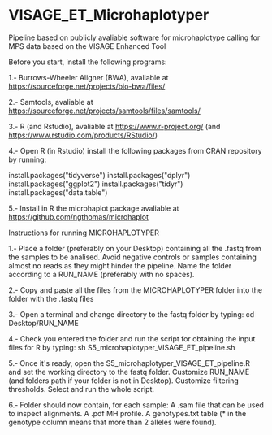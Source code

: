 # VISAGE_ET_Microhaplotyper

Pipeline based on publicly avaliable software for microhaplotype calling for MPS data based on the VISAGE Enhanced Tool




Before you start, install the following programs:

1.- Burrows-Wheeler Aligner (BWA), avaliable at https://sourceforge.net/projects/bio-bwa/files/ 

2.- Samtools, avaliable at https://sourceforge.net/projects/samtools/files/samtools/

3.- R (and Rstudio), avaliable at https://www.r-project.org/ (and https://www.rstudio.com/products/RStudio/)

4.- Open R (in Rstudio) install the following packages from CRAN repository by running:

install.packages("tidyverse")
install.packages("dplyr")
install.packages("ggplot2")
install.packages("tidyr")
install.packages("data.table")

5.- Install in R the microhaplot package avaliable at https://github.com/ngthomas/microhaplot



Instructions for running MICROHAPLOTYPER

1.- Place a folder (preferably on your Desktop) containing all the .fastq from the samples to be analised. 
	Avoid negative controls or samples containing almost no reads as they might hinder the pipeline.
	Name the folder according to a RUN_NAME (preferably with no spaces).

2.- Copy and paste all the files from the MICROHAPLOTYPER folder into the folder with the .fastq files

3.- Open a terminal and change directory to the fastq folder by typing: 
	cd Desktop/RUN_NAME

4.- Check you entered the folder and run the script for obtaining the input files for R by typing:
	sh S5_microhaplotyper_VISAGE_ET_pipeline.sh
	
5.- Once it's ready, open the S5_microhaplotyper_VISAGE_ET_pipeline.R	and set the working directory to the fastq folder.
	Customize RUN_NAME (and folders path if your folder is not in Desktop).
	Customize filtering thresholds.
	Select and run the whole script.
	
6.- Folder should now contain, for each sample:
	A .sam file that can be used to inspect alignments.
	A .pdf MH profile.
	A genotypes.txt table (* in the genotype column means that more than 2 alleles were found).
	
